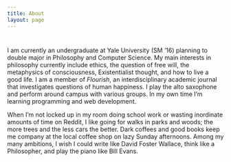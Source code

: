 ```yaml
---
title: About
layout: page
---
```

# 

I am currently an undergraduate at Yale University (SM ’16) planning to double major in Philosophy and Computer Science. My main interests in philosophy currently include ethics, the question of free will, the metaphysics of consciousness, Existentialist thought, and how to live a good life. I am a member of *Flourish*, an interdisciplinary academic journal that investigates questions of human happiness. I play the alto saxophone and perform around campus with various groups. In my own time I’m learning programming and web development.

When I’m not locked up in my room doing school work or wasting inordinate amounts of time on Reddit, I like going for walks in parks and woods; the more trees and the less cars the better. Dark coffees and good books keep me company at the local coffee shop on lazy Sunday afternoons. Among my many ambitions, I wish I could write like David Foster Wallace, think like a Philosopher, and play the piano like Bill Evans.
